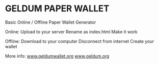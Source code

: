 # GELDUM PAPER WALLET

Basic Online / Offline Paper Wallet Generator

Online:
Upload to your server
Rename as index.html
Make it work

Offline:
Download to your computer
Disconnect from internet
Create your wallet


More info:
www.geldumwallet.org
www.geldum.org
